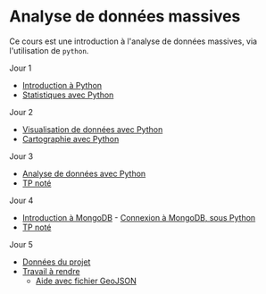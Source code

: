 # Analyse de données massives

Ce cours est une introduction à l'analyse de données massives, via l'utilisation de `python`.

Jour 1
- [Introduction à Python](seance1-intro.html)
- [Statistiques avec Python](seance2-stats.html)

Jour 2
- [Visualisation de données avec Python](seance3-visualisation.html)
- [Cartographie avec Python](seance4-cartographie.html)

Jour 3
- [Analyse de données avec Python](seance5-analyse.html)
- [TP noté]() <!-- tpnote1.html -->

Jour 4
- [Introduction à MongoDB](seance6-slides.html) - [Connexion à MongoDB, sous Python](seance6-mongodb.html)
- [TP noté]() <!-- tpnote2.html -->

Jour 5
- [Données du projet](seance7-donnees-projet.html)
- [Travail à rendre](sujet-projet.html)
	- [Aide avec fichier GeoJSON](donnees-projet-aide.html)

